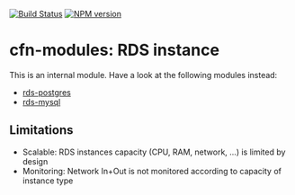 [![Build Status](https://travis-ci.org/cfn-modules/rds-instance.svg?branch=master)](https://travis-ci.org/cfn-modules/rds-instance)
[![NPM version](https://img.shields.io/npm/v/@cfn-modules/rds-instance.svg)](https://www.npmjs.com/package/@cfn-modules/rds-instance)

# cfn-modules: RDS instance

This is an internal module. Have a look at the following modules instead:

* [rds-postgres](https://www.npmjs.com/package/@cfn-modules/rds-postgres)
* [rds-mysql](https://www.npmjs.com/package/@cfn-modules/rds-mysql)

## Limitations

* Scalable: RDS instances capacity (CPU, RAM, network, ...) is limited by design
* Monitoring: Network In+Out is not monitored according to capacity of instance type
